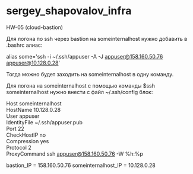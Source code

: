 # sergey_shapovalov_infra

HW-05 (cloud-bastion)

Для логона по ssh через bastion на someinternalhost нужно добавить в .bashrc алиас:

alias some='ssh -i ~/.ssh/appuser -A -J appuser@158.160.50.76 appuser@10.128.0.28'

Тогда можно будет заходить на someinternalhost в одну команду.



Для логона на someinternalhost c помощью команды $ssh someinternalhost нужно внести с файл ~/.ssh/config блок:

Host someinternalhost \
HostName 10.128.0.28 \
User appuser \
IdentityFile ~/.ssh/appuser.pub \
Port 22 \
CheckHostIP no \
Compression yes \
Protocol 2 \
ProxyCommand ssh appuser@158.160.50.76 -W %h:%p 


bastion_IP = 158.160.50.76 
someinternalhost_IP = 10.128.0.28
